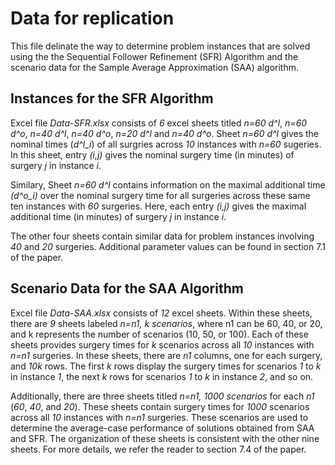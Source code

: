 # Data for replication

This file delinate the way to determine problem instances that are solved using the the Sequential Follower Refinement (SFR) Algorithm and the scenario data for the Sample Average Approximation (SAA) algorithm. 

## Instances for the SFR Algorithm
Excel file _Data-SFR.xlsx_ consists of _6_ excel sheets titled _n=60 d^l_, _n=60 d^o_, _n=40 d^l_, _n=40 d^o_, _n=20 d^l_ and _n=40 d^o_. Sheet _n=60 d^l_ gives the nominal times (_d^l_i_) of all surgries across _10_ instances with _n=60_ sugeries. In this sheet, entry _(i,j)_ gives the nominal surgery time (in minutes) of surgery _j_ in instance _i_. 

Similary, Sheet _n=60 d^l_ contains information on the maximal additional time _(d^o_i)_ over the nominal surgery time  for all surgeries across these same ten instances with _60_ surgeries. Here, each entry _(i,j)_ gives the maximal additional time (in minutes) of surgery _j_ in instance _i_. 

The other four sheets contain similar data for problem instances involving _40_ and _20_ surgeries. Additional parameter values can be found in section 7.1 of the paper.

## Scenario Data for the SAA Algorithm

Excel file _Data-SAA.xlsx_ consists of _12_ excel sheets. Within these sheets, there are _9_ sheets labeled _n=n1, k scenarios_, where n1 can be 60, 40, or 20, and k represents the number of scenarios (10, 50, or 100). Each of these sheets provides surgery times for _k_ scenarios across all _10_ instances with _n=n1_ surgeries. In these sheets, there are _n1_ columns, one for each surgery, and _10k_ rows. The first _k_ rows display the surgery times for scenarios _1_ to _k_ in instance _1_, the next _k_ rows for scenarios _1_ to _k_ in instance _2_, and so on.

Additionally, there are three sheets titled _n=n1, 1000 scenarios_ for each _n1_ (_60_, _40_, and _20_). These sheets contain surgery times for _1000_ scenarios across all _10_ instances with _n=n1_ surgeries. These scenarios are used to determine the average-case performance of solutions obtained from SAA and SFR. The organization of these sheets is consistent with the other nine sheets. For more details, we refer the reader to section 7.4 of the paper.

